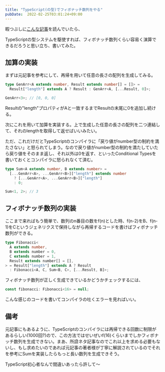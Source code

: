```yaml
---
title: "TypeScript(の型)でフィボナッチ数列をやる"
pubDate:  2022-02-25T03:01:24+09:00
---
```


暇つぶしに[こんな記事](https://zenn.dev/kerukukku1/articles/b66844ba02bc8c)を読んでいたら、

TypeScriptの型システムを駆使すれば、フィボナッチ数列くらい容易く演算できるだろうと思い立ち、書いてみた。

## 加算の実装

まずは元記事を参考にして、再帰を用いて任意の長さの配列を生成してみる。

```typescript
type GenArr<A extends number, Result extends number[] = []> =
  Result["length"] extends A ? Result : GenArr<A, [...Result, 0]>;

GenArr<3>; // [0, 0, 0]
```

Resultの"length"プロパティがAと一致するまでResultの末尾に0を追加し続ける。

次にこれを用いて加算を実装する。上で生成した任意の長さの配列を二つ連結して、それのlengthを取得して返せばいいみたい。

ただ、これだけだとTypeScriptのコンパイラに「戻り値がnumber型の制約を満たさない」と怒られてしまう。なので戻り値がnumber型の制約を満たしていたら戻り値をそのまま返し、それ以外は0を返す、といったConditional Typesを書いておくとコンパイラに怒られなくて済む。

```typescript
type Sum<A extends number, B extends number> =
  [...GenArr<A>, ...GenArr<B>]["length"] extends number
    ? [...GenArr<A>, ...GenArr<B>]["length"]
    : 0;

Sum<1, 2>; // 3
```

## フィボナッチ数列の実装

ここまで来ればもう簡単で、数列のn番目の数をf(n)とした時、f(n-2)をB、f(n-1)をCというジェネリクスで保持しながら再帰するコードを書けばフィボナッチ数列ができる。

```typescript
type Fibonacci<
  A extends number,
  B extends number = 0,
  C extends number = 1,
  Result extends number[] = [],
> = Result["length"] extends A ? Result
  : Fibonacci<A, C, Sum<B, C>, [...Result, B]>;
```

フィボナッチ数列が正しく生成できているかどうかチェックするには、

```typescript
const fibonacci: Fibonacci<16> = null;
```

こんな感じのコードを書いてコンパイラの吐くエラーを見ればいい。

## 備考

元記事にもあるように、TypeScriptのコンパイラには再帰できる回数に制限があるらしい(1000回?)ので、この方法ではせいぜいf(16)くらいまでしかフィボナッチ数列を生成できない。まあ、所詮ネタ記事なのでこれ以上を求める必要もないし、もし求めたいのであれば元記事の著者様が丁寧に解説されているのでそれを参考にSumを実装したらもっと長い数列を生成できそう。

TypeScript初心者なんで間違いあったら許して〜
